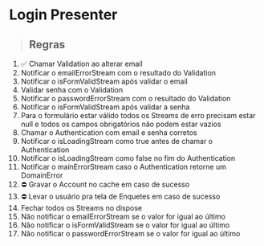 # Login Presenter

> ## Regras
1. ✅ Chamar Validation ao alterar email
2. Notificar o emailErrorStream com o resultado do Validation
3. Notificar o isFormValidStream após validar o email
4. Validar senha com o Validation
5. Notificar o passwordErrorStream com o resultado do Validation
6. Notificar o isFormValidStream após validar a senha
7. Para o formulário estar válido todos os Streams de erro precisam estar null e todos os campos obrigatórios não podem estar vazios
8. Chamar o Authentication com email e senha corretos
9. Notificar o isLoadingStream como true antes de chamar o Authentication
10. Notificar o isLoadingStream como false no fim do Authentication
11. Notificar o mainErrorStream caso o Authentication retorne um DomainError
12. ⛔️ Gravar o Account no cache em caso de sucesso
13. ⛔️ Levar o usuário pra tela de Enquetes em caso de sucesso
14. Fechar todos os Streams no dispose
15. Não notificar o emailErrorStream se o valor for igual ao último
16. Não notificar o isFormValidStream se o valor for igual ao último
17. Não notificar o passwordErrorStream se o valor for igual ao último